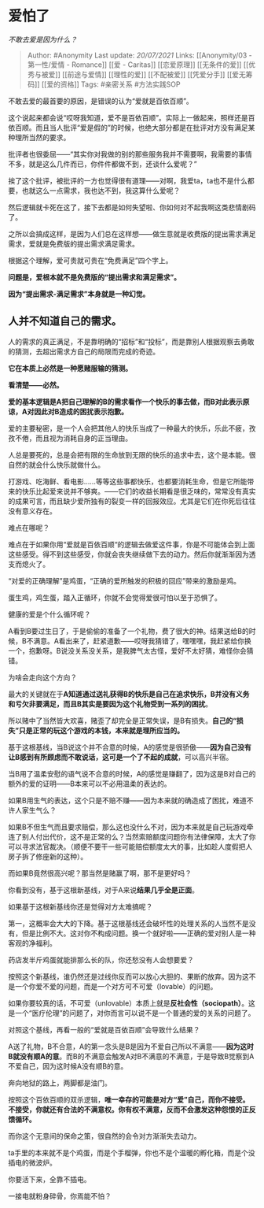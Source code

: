 # 爱怕了
*不敢去爱是因为什么？*

> Author: #Anonymity 
Last update: *20/07/2021* 
Links: [[Anonymity/03 - 第一性/爱情 - Romance]] [[爱 - Caritas]] [[恋爱原理]] [[无条件的爱]] [[优秀与被爱]] [[前途与爱情]] [[理性的爱]] [[不配被爱]] [[凭爱分手]] [[爱无筹码]] [[爱的资格]]
Tags: #亲密关系 #方法实践SOP  
  

不敢去爱的最首要的原因，是错误的认为“爱就是百依百顺”。

这个说起来都会说“哎呀我知道，爱不是百依百顺”。实际上一做起来，照样还是百依百顺。而且当人批评“爱是假的”的时候，也绝大部分都是在批评对方没有满足某种理所当然的要求。

批评者也很委屈——“其实你对我做的别的那些服务我并不需要啊，我需要的事情不多，就是这么几件而已，你件件都做不到，还谈什么爱呢？”

挨了这个批评，被批评的一方也觉得很有道理——对啊，我爱ta，ta也不是什么都要，也就这么一点需求，我也达不到，我这算什么爱呢？

然后逻辑就卡死在这了，接下去都是如何失望啦、你如何对不起我啊这类悲情剧码了。

之所以会搞成这样，是因为人们总在这样想——做生意就是收费版的提出需求满足需求，爱就是免费版的提出需求满足需求。

根据这个理解，爱可贵就可贵在“免费满足”四个字上。

**问题是，爱根本就不是免费版的“提出需求和满足需求”。**

**因为“提出需求-满足需求”本身就是一种幻觉。**

## 人并不知道自己的需求。

人的需求的真正满足，不是靠明确的“招标”和“投标”，而是靠别人根据观察去勇敢的猜测，去超出需求方自己的局限而完成的奇迹。

**它在本质上必然是一种愿赌服输的猜测。**

**看清楚——必然。**

  

**爱的基本逻辑是A把自己理解的B的需求看作一个快乐的事去做，而B对此表示原谅，A对因此对B造成的困扰表示抱歉。**

爱的主要秘密，是一个人会把其他人的快乐当成了一种最大的快乐，乐此不疲，孜孜不倦，而且视为消耗自身的正当理由。

人总是要死的，总是会把有限的生命放到无限的快乐的追求中去，这个是本能。很自然的就会什么快乐就做什么。

打游戏、吃海鲜、看电影……等等这些事都快乐，也都要消耗生命，但是它所能带来的快乐比起爱来说并不够爽。——它们的收益长期看是很乏味的，常常没有真实的成果可言，而且缺少爱所独有的裂变一样的回报效应。尤其是它们在你死后往往没有意义存在。

难点在哪呢？

难点在于如果你用“爱就是百依百顺“的逻辑去做爱这件事，你是不可能体会到上面这些感受。得不到这些感受，你就会丧失继续做下去的动力。然后你就渐渐因为透支而熄火了。

“对爱的正确理解”是鸡蛋，“正确的爱所触发的积极的回应”带来的激励是鸡。

蛋生鸡，鸡生蛋，踏入正循环，你就不会觉得爱很可怕以至于恐惧了。

健康的爱是个什么循环呢？

A看到B要过生日了，于是偷偷的准备了一个礼物，费了很大的神。结果送给B的时候，B不满意。A看出来了，赶紧道歉——哎呀我猜错了，嘿嘿嘿，我赶紧给你换一个，抱歉呀。B说没关系没关系，是我脾气太古怪，爱好不太好猜，难怪你会猜错。

为啥会走向这个方向？

最大的关键就在于**A知道通过送礼获得B的快乐是自己在追求快乐，B并没有义务和亏欠非要满足，而且B其实是要因为这个礼物受到一系列的困扰**。

所以赌中了当然皆大欢喜，赌歪了却完全是正常失误，是B有损失。**自己的“损失”只是正常的玩这个游戏的本钱，本来就是理所应当的。**

基于这根基线，当B说这个并不合意的时候，A的感觉是很骄傲——**因为自己没有让B感到有所顾虑而不敢说话，这可是一个了不起的成就**，可以高兴半宿。

当B用了温柔安慰的语气说不合意的时候，A的感觉是赚翻了，因为这是B对自己的额外的爱的证明——B本来可以不必用温柔的表达的。

如果B用生气的表达，这个只是不赔不赚——因为本来就的确造成了困扰，难道不许人家生气么？

如果B不但生气而且要求赔偿，那么这也没什么不对，因为本来就是自己玩游戏牵连了别人付出代价，这不是正常的么？当然索赔额度问题你有法律保障，太大了你可以寻求法官裁决。（顺便不要干一些可能赔偿额度太大的事，比如趁人度假把人房子拆了修座新的这种）。

而如果B竟然很高兴呢？那当然是赌赢了啊，那不是更好吗？

你看到没有，基于这根新基线，对于A来说**结果几乎全是正面**。

如果基于这根新基线你还是觉得对方太难搞呢？

第一，这概率会大大的下降。基于这根基线还会破坏性的处理关系的人当然不是没有，但是比例不大。这对你不构成问题。换一个就好啦——正确的爱对别人是一种客观的净福利。

药店发半斤鸡蛋就能排那么长的队，你还愁没有人会想要爱？

按照这个新基线，谁仍然还是过线你反而可以放心大胆的、果断的放弃。因为这不是一个你爱不爱的问题，而是一个对方可不可爱（lovable）的问题。

如果你要较真的话，不可爱（unlovable）本质上就是**反社会性（sociopath）**。这是一个“医疗伦理”的问题了，对你而言可以说不是一个普通的爱的关系的问题了。

对照这个基线，再看一般的“爱就是百依百顺”会导致什么结果？

A送了礼物，B不合意，A的第一念头是B是因为不爱自己所以不满意——**因为这时B就没有顺A的意**。而B的不满意会触发A对B不满意的不满意，于是导致B觉察到A不爱自己，因为这时候A没有顺B的意。

奔向地狱的路上，两脚都是油门。

按照这个百依百顺的双杀逻辑，**唯一幸存的可能是对方“爱”自己，而你不接受。不接受，你就还有合法的不满意权。你有权不满意，反而不会激发这种怨恨的正反馈循环。**

而你这个无意间的保命之策，很自然的会令对方渐渐失去动力。

ta手里的本来就不是个鸡蛋，而是个手榴弹，你也不是个温暖的孵化箱，而是个没插电的微波炉。

你要活下来，全靠不插电。

一接电就粉身碎骨，你焉能不怕？